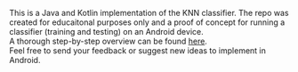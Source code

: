 This is a Java and Kotlin implementation of the KNN classifier. The repo was created for educaitonal purposes only and a proof of concept 
for running a classifier (training and testing) on an Android device.  
A thorough step-by-step overview can be found [here](http://mobiledevhub.com/2018/10/16/android-implementing-knn/).  
Feel free to send your feedback or suggest new ideas to implement in Android.
